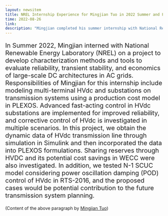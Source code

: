 ```yaml
---
layout: newsitem
title: NREL Internship Experience for Mingjian Tuo in 2022 Summer and Fall
time: 2022-08-26
link: 
description: "Mingjian completed his summer internship with National Renewable Energy Lab (NREL); due to project needs and his outstanding performance, Mingjian continues his internship with NREL in Fall 2022."
---
```


<div class="smallhead" style="font-size:20px;">
<!--      <p style="color:black; font-size:20px;"> -->
      <p>
In Summer 2022, Mingjian interned with National Renewable Energy Laboratory (NREL) on a project to develop characterization methods and tools to evaluate reliability, transient stability, and economics of large-scale DC architectures in AC grids. Responsibilities of Mingjian for this internship include modeling multi-terminal HVdc and substations on transmission systems using a production cost model in PLEXOS. Advanced fast-acting control in HVdc substations are implemented for improved reliability, and corrective control of HVdc is investigated in multiple scenarios. In this project, we obtain the dynamic data of HVdc transmission line through simulation in Simulink and then incorporated the data into PLEXOS formulations. Sharing reserves through HVDC and its potential cost savings in WECC were also investigated. In addition, we tested N-1 SCUC model considering power oscillation damping (POD) control of HVdc in RTS-2016, and the proposed cases would be potential contribution to the future transmission system planning. 
      </p>
</div>

(Content of the above paragraph by <a href="/people/Mingjian-Tuo/" class="" target="_blank">Mingjian Tuo</a>)